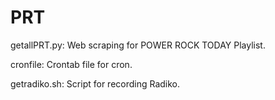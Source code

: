 # PRT
getallPRT.py: Web scraping for POWER ROCK TODAY Playlist.

cronfile: Crontab file for cron.

getradiko.sh: Script for recording Radiko.
